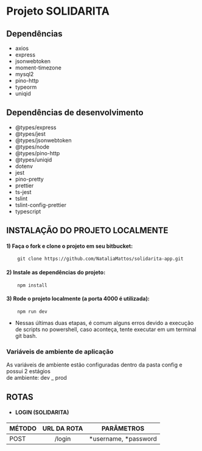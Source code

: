 # Projeto SOLIDARITA

## Dependências

- axios
- express
- jsonwebtoken
- moment-timezone
- mysql2
- pino-http
- typeorm
- uniqid

## Dependências de desenvolvimento

- @types/express
- @types/jest
- @types/jsonwebtoken
- @types/node
- @types/pino-http
- @types/uniqid
- dotenv
- jest
- pino-pretty
- prettier
- ts-jest
- tslint
- tslint-config-prettier
- typescript

## INSTALAÇÃO DO PROJETO LOCALMENTE

#### 1) Faça o fork e clone o projeto em seu bitbucket:

```
    git clone https://github.com/NataliaMattos/solidarita-app.git
```

#### 2) Instale as dependências do projeto:

```
    npm install
```

#### 3) Rode o projeto localmente (a porta 4000 é utilizada):

```
    npm run dev
```

- Nessas últimas duas etapas, é comum alguns erros devido a execução de scripts no powershell, caso aconteça, tente executar em um terminal git bash.

### Variáveis de ambiente de aplicação

As variáveis de ambiente estão configuradas dentro da pasta config e possui 2 estágios<br>
de ambiente:  dev _ prod 

## ROTAS

- #### LOGIN (SOLIDARITA)

| MÉTODO | URL DA ROTA |      PARÂMETROS      |
| ------ | :---------: | :------------------: |
| POST   |   /login    | *username, *password |


```

